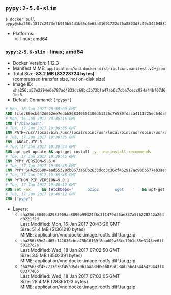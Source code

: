 ## `pypy:2-5.6-slim`

```console
$ docker pull pypy@sha256:1817c2473efb9f5b54d1b65c6e63a31691722d76a8823d7c49c342048802cbb8
```

-	Platforms:
	-	linux; amd64

### `pypy:2-5.6-slim` - linux; amd64

-	Docker Version: 1.12.3
-	Manifest MIME: `application/vnd.docker.distribution.manifest.v2+json`
-	Total Size: **83.2 MB (83228724 bytes)**  
	(compressed transfer size, not on-disk size)
-	Image ID: `sha256:a57e2294e6e787ad4832dc69bc3b73bfa47ab6c7cba7cecc924a44bf07d61cc8`
-	Default Command: `["pypy"]`

```dockerfile
# Mon, 16 Jan 2017 20:35:09 GMT
ADD file:89ecb642d662ee7edbb868340551106d51336c7e589fdaca4111725ec64da957 in / 
# Mon, 16 Jan 2017 20:35:16 GMT
CMD ["/bin/bash"]
# Tue, 17 Jan 2017 19:39:35 GMT
ENV PATH=/usr/local/bin:/usr/local/sbin:/usr/local/bin:/usr/sbin:/usr/bin:/sbin:/bin
# Tue, 17 Jan 2017 19:39:35 GMT
ENV LANG=C.UTF-8
# Tue, 17 Jan 2017 19:39:44 GMT
RUN apt-get update && apt-get install -y --no-install-recommends 		ca-certificates 		libexpat1 		libffi6 		libgdbm3 		libsqlite3-0 	&& rm -rf /var/lib/apt/lists/*
# Tue, 17 Jan 2017 19:39:45 GMT
ENV PYPY_VERSION=5.6.0
# Tue, 17 Jan 2017 19:39:45 GMT
ENV PYPY_SHA256SUM=aad55328cb0673a60b2633dcc3c36cf452917ac906b577eb3aed5876a7666fca
# Tue, 17 Jan 2017 19:39:45 GMT
ENV PYTHON_PIP_VERSION=9.0.1
# Tue, 17 Jan 2017 19:40:12 GMT
RUN set -ex 	&& fetchDeps=' 		bzip2 		wget 	' 	&& apt-get update && apt-get install -y $fetchDeps --no-install-recommends && rm -rf /var/lib/apt/lists/* 		&& wget -O pypy.tar.bz2 "https://bitbucket.org/pypy/pypy/downloads/pypy2-v${PYPY_VERSION}-linux64.tar.bz2" 	&& echo "$PYPY_SHA256SUM  pypy.tar.bz2" | sha256sum -c 	&& tar -xjC /usr/local --strip-components=1 -f pypy.tar.bz2 	&& rm pypy.tar.bz2 			&& wget -O /tmp/get-pip.py 'https://bootstrap.pypa.io/get-pip.py' 		&& pypy /tmp/get-pip.py "pip==$PYTHON_PIP_VERSION" 		&& rm /tmp/get-pip.py 	&& pip install --no-cache-dir --upgrade --force-reinstall "pip==$PYTHON_PIP_VERSION" 	&& [ "$(pip list |tac|tac| awk -F '[ ()]+' '$1 == "pip" { print $2; exit }')" = "$PYTHON_PIP_VERSION" ] 		&& apt-get purge -y --auto-remove $fetchDeps 	&& rm -rf ~/.cache
# Tue, 17 Jan 2017 19:40:12 GMT
CMD ["pypy"]
```

-	Layers:
	-	`sha256:5040bd2983909aa8896b9932438c3f1479d25ae837a5f6220242a264d0221f2d`  
		Last Modified: Mon, 16 Jan 2017 20:43:26 GMT  
		Size: 51.4 MB (51361210 bytes)  
		MIME: application/vnd.docker.image.rootfs.diff.tar.gzip
	-	`sha256:89e2cd65c141636cbca75b10169f8ead09a63cc79b1c35e3143ee6ff50127c2a`  
		Last Modified: Wed, 18 Jan 2017 07:02:50 GMT  
		Size: 3.5 MB (3502391 bytes)  
		MIME: application/vnd.docker.image.rootfs.diff.tar.gzip
	-	`sha256:3f457713d36f45b95d70b1aaa8eb5eb039d234d2bbc464454294431403377e06`  
		Last Modified: Wed, 18 Jan 2017 07:03:05 GMT  
		Size: 28.4 MB (28365123 bytes)  
		MIME: application/vnd.docker.image.rootfs.diff.tar.gzip
